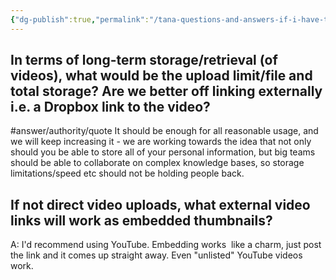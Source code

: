```yaml
---
{"dg-publish":true,"permalink":"/tana-questions-and-answers-if-i-have-them/","noteIcon":"2","created":"","updated":""}
---
```


## In terms of long-term storage/retrieval (of videos), what would be the upload limit/file and total storage? Are we better off linking externally i.e. a Dropbox link to the video?

#answer/authority/quote
It should be enough for all reasonable usage, and we will keep increasing it - we are working towards the idea that not only should you be able to store all of your personal information, but big teams should be able to collaborate on complex knowledge bases, so storage limitations/speed etc should not be holding people back.

## If not direct video uploads, what external video links will work as embedded thumbnails?

A: I'd recommend using YouTube. Embedding works  like a charm, just post the link and it comes up straight away. Even "unlisted" YouTube videos work.
